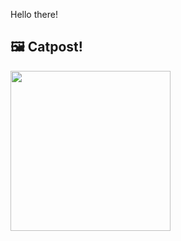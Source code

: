 Hello there!



## 🖼️ Catpost!

<sub>
    <img src="https://cdn2.thecatapi.com/images/e0i.jpg" height="256">
</sub>

